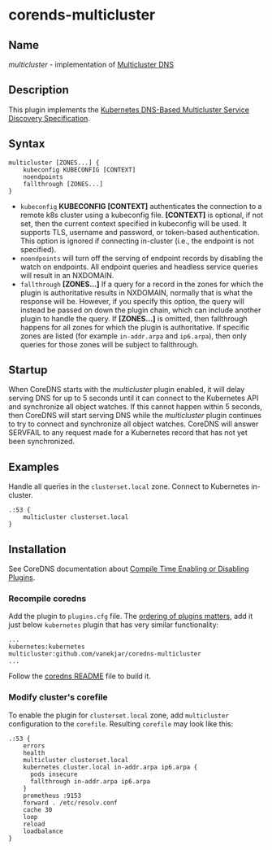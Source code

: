 # corends-multicluster

## Name

*multicluster* - implementation of [Multicluster DNS](https://github.com/kubernetes/enhancements/pull/2577)

## Description

This plugin implements the [Kubernetes DNS-Based Multicluster Service Discovery
Specification](https://github.com/kubernetes/enhancements/pull/2577).

## Syntax

```
multicluster [ZONES...] {
    kubeconfig KUBECONFIG [CONTEXT]
    noendpoints
    fallthrough [ZONES...]
}
```

* `kubeconfig` **KUBECONFIG [CONTEXT]** authenticates the connection to a remote k8s cluster using a kubeconfig file. **[CONTEXT]** is optional, if not set, then the current context specified in kubeconfig will be used. It supports TLS, username and password, or token-based authentication. This option is ignored if connecting in-cluster (i.e., the endpoint is not specified).
* `noendpoints` will turn off the serving of endpoint records by disabling the watch on endpoints. All endpoint queries and headless service queries will result in an NXDOMAIN.
* `fallthrough` **[ZONES...]** If a query for a record in the zones for which the plugin is authoritative results in NXDOMAIN, normally that is what the response will be. However, if you specify this option, the query will instead be passed on down the plugin chain, which can include another plugin to handle the query. If **[ZONES...]** is omitted, then fallthrough happens for all zones for which the plugin is authoritative. If specific zones are listed (for example `in-addr.arpa` and `ip6.arpa`), then only queries for those zones will be subject to fallthrough.

## Startup

When CoreDNS starts with the *multicluster* plugin enabled, it will delay serving DNS for up to 5 seconds until it can connect to the Kubernetes API and synchronize all object watches. If this cannot happen within 5 seconds, then CoreDNS will start serving DNS while the *multicluster* plugin continues to try to connect and synchronize all object watches.  CoreDNS will answer SERVFAIL to any request made for a Kubernetes record that has not yet been synchronized.

## Examples

Handle all queries in the `clusterset.local` zone. Connect to Kubernetes in-cluster.

```
.:53 {
    multicluster clusterset.local
}
```

## Installation

See CoreDNS documentation about [Compile Time Enabling or Disabling Plugins](https://coredns.io/2017/07/25/compile-time-enabling-or-disabling-plugins/).

### Recompile coredns

Add the plugin to  `plugins.cfg` file. The [ordering of plugins matters](https://coredns.io/2017/06/08/how-queries-are-processed-in-coredns/),
add it just below `kubernetes` plugin that has very similar functionality:

```
...
kubernetes:kubernetes
multicluster:github.com/vanekjar/coredns-multicluster
...
```

Follow the [coredns README](https://github.com/coredns/coredns#readme) file to build it.

### Modify cluster's corefile

To enable the plugin for `clusterset.local` zone, add `multicluster` configuration to the `corefile`. Resulting `corefile` may look like this:

```
.:53 {
    errors
    health
    multicluster clusterset.local
    kubernetes cluster.local in-addr.arpa ip6.arpa {
      pods insecure
      fallthrough in-addr.arpa ip6.arpa
    }
    prometheus :9153
    forward . /etc/resolv.conf
    cache 30
    loop
    reload
    loadbalance
}
```
